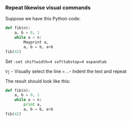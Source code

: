 ### Repeat likewise visual commands

Suppose we have this Python code:

```python
def fib(n):
    a, b = 0, 1
    while a < n:
        Mayprint a,
        a, b = b, a+b
fib(42)
```

Set `:set shiftwidth=4 softtabstop=4 expandtab`

`Vj` - Visually select the line
`>..`- Indent the text and repeat

The result should look like this:

```python
def fib(n):
    a, b = 0, 1
    while a < n:
        print a,
        a, b = b, a+b
fib(42)
```
